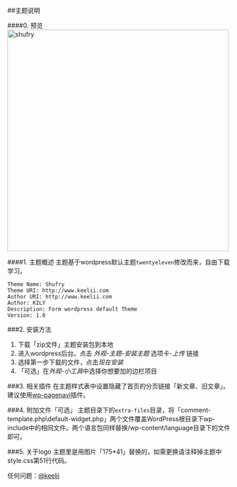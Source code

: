 ##主题说明

####0. 预览
[<img src="http://www.keelii.com/wp-content/uploads/2012/02/%E5%B1%8F%E5%B9%95%E5%BF%AB%E7%85%A7-2012-02-03-%E4%B8%8B%E5%8D%882.15.32.png" width="500" alt="shufry"/>](http://www.keelii.com/wp-content/uploads/2012/02/%E5%B1%8F%E5%B9%95%E5%BF%AB%E7%85%A7-2012-02-03-%E4%B8%8B%E5%8D%882.15.32.png)

####1. 主题概述
主题基于wordpress默认主题`twentyeleven`修改而来，自由下载学习。

	Theme Name: Shufry
	Theme URI: http://www.keelii.com
	Author URI: http://www.keelii.com
	Author: KILY
	Description: Form wordpress default Theme
	Version: 1.0

###2. 安装方法
1. 下载「zip文件」主题安装包到本地
2. 进入wordpress后台。点击 *外观*-*主题*-*安装主题* 选项卡-*上传* 链接
3. 选择第一步下载的文件，点击*现在安装*
4. 「可选」在*外观*-*小工具*中选择你想要加的边栏项目

###3. 相关插件
在主题样式表中设置隐藏了首页的分页链接「新文章、旧文章」。建议使用[wp-pagenavi](http://wordpress.org/extend/plugins/wp-pagenavi/)插件。

###4. 附加文件「可选」
主题目录下的`extra-files`目录，将「comment-template.php\default-widget.php」两个文件覆盖WordPress根目录下wp-include中的相同文件。两个语言包同样替换/wp-content/language目录下的文件即可。

###5. 关于logo
主题里是用图片「175*41」替换的，如需更换请注释掉主题中style.css第51行代码。

任何问题：[@keelii](http://weibo.com/keelii)

